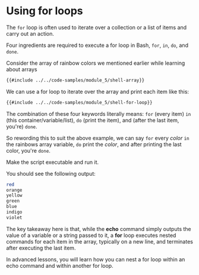 # Using for loops

The `for` loop is often used to iterate over a collection or a list of items and carry out an action.

Four ingredients are required to execute a for loop in Bash, `for`, `in`, `do`, and `done`.

Consider the array of rainbow colors we mentioned earlier while learning about arrays


```sh
{{#include ../../code-samples/module_5/shell-array}}
```

We can use a for loop to iterate over the array and print each item like this:

```sh
{{#include ../../code-samples/module_5/shell-for-loop}}
```

The combination of these four keywords literally means: `for` (every item) `in` (this container/variable/list), `do` (print the item), and (after the last item, you're) `done`.

So rewording this to suit the above example, we can say `for` every _color_ `in` the rainbows array variable, `do` print the _color_, and after printing the last color, you're `done`.

Make the script executable and run it.

You should see the following output:

```sh
red
orange
yellow
green
blue
indigo
violet
```

The key takeaway here is that, while the **echo** command simply outputs the value of a variable or a string passed to it, a **for** loop executes nested commands for each item in the array, typically on a new line, and terminates after executing the last item.

In advanced lessons, you will learn how you can nest a for loop within an echo command and within another for loop.
